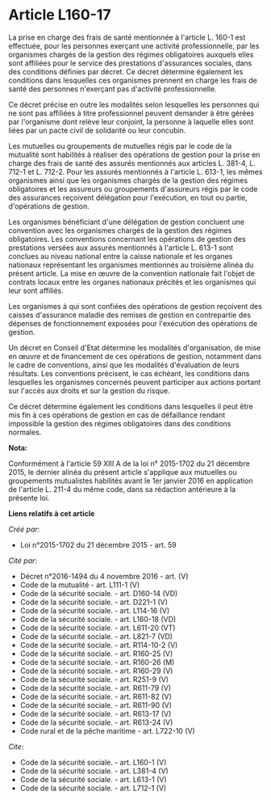 # Article L160-17

La prise en charge des frais de santé mentionnée à l'article L. 160-1 est effectuée, pour les personnes exerçant une activité
professionnelle, par les organismes chargés de la gestion des régimes obligatoires auxquels elles sont affiliées pour le
service des prestations d'assurances sociales, dans des conditions définies par décret. Ce décret détermine également les
conditions dans lesquelles ces organismes prennent en charge les frais de santé des personnes n'exerçant pas d'activité
professionnelle. 

Ce décret précise en outre les modalités selon lesquelles les personnes qui ne sont pas affiliées à titre professionnel
peuvent demander à être gérées par l'organisme dont relève leur conjoint, la personne à laquelle elles sont liées par un
pacte civil de solidarité ou leur concubin. 

Les mutuelles ou groupements de mutuelles régis par le code de la mutualité sont habilités à réaliser des opérations de
gestion pour la prise en charge des frais de santé des assurés mentionnés aux articles L. 381-4, L. 712-1 et L. 712-2. Pour
les assurés mentionnés à l'article L. 613-1, les mêmes organismes ainsi que les organismes chargés de la gestion des régimes
obligatoires et les assureurs ou groupements d'assureurs régis par le code des assurances reçoivent délégation pour
l'exécution, en tout ou partie, d'opérations de gestion. 

Les organismes bénéficiant d'une délégation de gestion concluent une convention avec les organismes chargés de la gestion des
régimes obligatoires. Les conventions concernant les opérations de gestion des prestations versées aux assurés mentionnés à
l'article L. 613-1 sont conclues au niveau national entre la caisse nationale et les organes nationaux représentant les
organismes mentionnés au troisième alinéa du présent article. La mise en œuvre de la convention nationale fait l'objet de
contrats locaux entre les organes nationaux précités et les organismes qui leur sont affiliés. 

Les organismes à qui sont confiées des opérations de gestion reçoivent des caisses d'assurance maladie des remises de gestion
en contrepartie des dépenses de fonctionnement exposées pour l'exécution des opérations de gestion. 

Un décret en Conseil d'Etat détermine les modalités d'organisation, de mise en œuvre et de financement de ces opérations de
gestion, notamment dans le cadre de conventions, ainsi que les modalités d'évaluation de leurs résultats. Les conventions
précisent, le cas échéant, les conditions dans lesquelles les organismes concernés peuvent participer aux actions portant sur
l'accès aux droits et sur la gestion du risque. 

Ce décret détermine également les conditions dans lesquelles il peut être mis fin à ces opérations de gestion en cas de
défaillance rendant impossible la gestion des régimes obligatoires dans des conditions normales.

**Nota:**

Conformément à l'article 59 XIII A de la loi n° 2015-1702 du 21 décembre 2015, le dernier alinéa du présent article
s'applique aux mutuelles ou groupements mutualistes habilités avant le 1er janvier 2016 en application de l'article L. 211-4
du même code, dans sa rédaction antérieure à la présente loi.

**Liens relatifs à cet article**

_Créé par_:

  - Loi n°2015-1702 du 21 décembre 2015 - art. 59

_Cité par_:

  - Décret n°2016-1494 du 4 novembre 2016 - art. (V)
  - Code de la mutualité - art. L111-1 (V)
  - Code de la sécurité sociale. - art. D160-14 (VD)
  - Code de la sécurité sociale. - art. D221-1 (V)
  - Code de la sécurité sociale. - art. L114-16 (V)
  - Code de la sécurité sociale. - art. L160-18 (VD)
  - Code de la sécurité sociale. - art. L611-20 (VT)
  - Code de la sécurité sociale. - art. L821-7 (VD)
  - Code de la sécurité sociale. - art. R114-10-2 (V)
  - Code de la sécurité sociale. - art. R160-25 (V)
  - Code de la sécurité sociale. - art. R160-26 (M)
  - Code de la sécurité sociale. - art. R160-29 (V)
  - Code de la sécurité sociale. - art. R251-9 (V)
  - Code de la sécurité sociale. - art. R611-79 (V)
  - Code de la sécurité sociale. - art. R611-82 (V)
  - Code de la sécurité sociale. - art. R611-90 (V)
  - Code de la sécurité sociale. - art. R613-17 (V)
  - Code de la sécurité sociale. - art. R613-24 (V)
  - Code rural et de la pêche maritime - art. L722-10 (V)

_Cite_:

  - Code de la sécurité sociale. - art. L160-1 (V)
  - Code de la sécurité sociale. - art. L381-4 (V)
  - Code de la sécurité sociale. - art. L613-1 (V)
  - Code de la sécurité sociale. - art. L712-1 (V)
